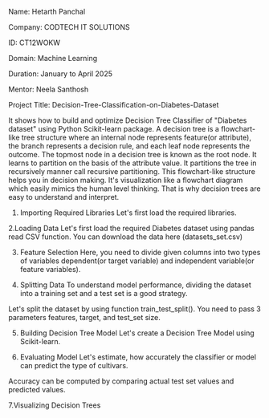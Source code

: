 Name: Hetarth Panchal

Company: CODTECH IT SOLUTIONS

ID: CT12WOKW

Domain: Machine Learning

Duration: January to April 2025

Mentor: Neela Santhosh

Project Title: Decision-Tree-Classification-on-Diabetes-Dataset

It shows how to build and optimize Decision Tree Classifier of "Diabetes dataset" using Python Scikit-learn package.
A decision tree is a flowchart-like tree structure where an internal node represents feature(or attribute), the branch represents a decision rule, and each leaf node represents the outcome. The topmost node in a decision tree is known as the root node. It learns to partition on the basis of the attribute value. It partitions the tree in recursively manner call recursive partitioning. This flowchart-like structure helps you in decision making. It's visualization like a flowchart diagram which easily mimics the human level thinking. That is why decision trees are easy to understand and interpret.

1.  Importing Required Libraries
Let's first load the required libraries.

2.Loading Data
Let's first load the required Diabetes dataset using pandas read CSV function. You can download the data here (datasets_set.csv)

3. Feature Selection
Here, you need to divide given columns into two types of variables dependent(or target variable) and independent variable(or feature variables).

4. Splitting Data
To understand model performance, dividing the dataset into a training set and a test set is a good strategy.

Let's split the dataset by using function train_test_split(). You need to pass 3 parameters features, target, and test_set size.

5. Building Decision Tree Model
Let's create a Decision Tree Model using Scikit-learn.

6. Evaluating Model
Let's estimate, how accurately the classifier or model can predict the type of cultivars.

Accuracy can be computed by comparing actual test set values and predicted values.

7.Visualizing Decision Trees

